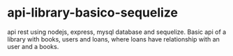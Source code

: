 # api-library-basico-sequelize
api rest using nodejs, express, mysql database and sequelize. Basic api of a library with books, users and loans, where
loans have relationship with an user and a books.
